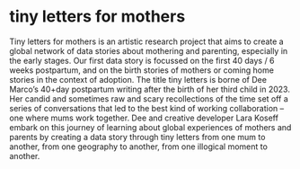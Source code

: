 # tiny letters for mothers

Tiny letters for mothers is an artistic research project that aims to create a global network of data stories about mothering and parenting, especially in the early stages. Our first data story is focussed on the first 40 days / 6 weeks postpartum, and on the birth stories of mothers or coming home stories in the context of adoption. The title tiny letters is borne of Dee Marco’s 40+day postpartum writing after the birth of her third child in 2023. Her candid and sometimes raw and scary recollections of the time set off a series of conversations that led to the best kind of working collaboration – one where mums work together. Dee and creative developer Lara Koseff embark on this journey of learning about global experiences of mothers and parents by creating a data story through tiny letters from one mum to another, from one geography to another, from one illogical moment to another.
